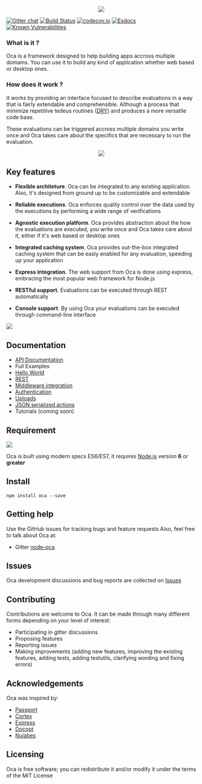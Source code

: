 <p align="center">
  <img src="https://node-oca.github.io/docs/data/logo.png"/>
</p>

[![Gitter chat](https://badges.gitter.im/node-oca/gitter.png)](https://gitter.im/node-oca)
[![Build Status](https://travis-ci.org/node-oca/oca.svg?branch=master)](https://travis-ci.org/node-oca/oca)
[![codecov.io](https://codecov.io/github/node-oca/oca/coverage.svg?branch=master)](https://codecov.io/github/node-oca/oca?branch=master)
[![Esdocs](https://node-oca.github.io/badge.svg)](https://node-oca.github.io/)
[![Known Vulnerabilities](https://snyk.io/test/github/node-oca/oca/badge.svg)](https://snyk.io/test/github/node-oca/oca)
</p>

### What is it ?

Oca is a framework designed to help building apps accross multiple domains. You can
use it to build any kind of application whether web based or desktop ones.

### How does it work ?

It works by providing an interface focused to describe evaluations in a way that is fairly extendable and comprehensible. Although a process that minimize repetitive tedeus routines  ([DRY](https://en.wikipedia.org/wiki/Don%27t_repeat_yourself)) and produces a more versatile code base.

These evaluations can be triggered accross multiple domains you write once and Oca takes care about the specifics that are necessary to run the evaluation.

<p align="center">
  <img src="https://node-oca.github.io/docs/data/ocaHi.png"/>
</p>

## Key features
- **Flexible architeture**. Oca can be integrated to any existing application. Also, it's designed from ground up to be customizable and extendable

- **Reliable executions**. Oca enforces quality control over the data used by the executions by performing a wide range of verifications

- **Agnostic execution platform**. Oca provides abstraction about the how the evaluations are executed, you write once and Oca takes care about it, either if it's web based or desktop ones

- **Integrated caching system**. Oca provides out-the-box integrated caching system that can be easly enabled for any evaluation, speeding up your application

- **Express integration**. The web support from Oca is done using express, embracing the most popular web framework for Node.js

- **RESTful support**. Evaluations can be executed through REST automatically

- **Console support**. By using Oca your evaluations can be executed through command-line interface


[<img src="https://node-oca.github.io/docs/data/intro.png"/>](data/manual/INTRODUCTION.md)

## Documentation
- [API Documentation](https://node-oca.github.io)
- Full Examples
 - [Hello World](https://github.com/node-oca/example-hello-world)
 - [REST](https://github.com/node-oca/example-rest)
 - [Middleware integration](https://github.com/node-oca/example-middleware)
 - [Authentication](https://github.com/node-oca/example-auth)
 - [Uploads](https://github.com/node-oca/example-uploads)
 - [JSON serialized actions](https://github.com/node-oca/example-json-actions)
- Tutorials (coming soon)

## Requirement
[<img src="https://node-oca.github.io/docs/data/nodejs.png"/>](https://www.nodejs.org)

Oca is built using modern specs ES6/ES7, it requires [Node.js](https://www.nodejs.org) version **6** or **greater**

## Install
```
npm install oca --save
```

## Getting help
Use the GitHub issues for tracking bugs and feature requests Also, feel free to talk about Oca at:
- Gitter [node-oca](https://gitter.im/node-oca)

## Issues
Oca development discussions and bug reports are collected on [Issues](https://github.com/node-oca/oca/issues)

## Contributing
Contributions are welcome to Oca. It can be made through many different forms depending on your level of interest:
- Participating in gitter discussions
- Proposing features
- Reporting issues
- Making improvements (adding new features, improving the existing features, adding tests,
adding testutils, clarifying wording and fixing errors)

## Acknowledgements
Oca was inspired by:
- [Passport](https://github.com/jaredhanson/passport)
- [Cortex](https://github.com/ImageEngine/cortex)
- [Express](http://expressjs.com)
- [Docopt](http://docopt.org)
- [Nujabes](https://www.youtube.com/watch?v=WrO9PTpuSSs)

## Licensing
Oca is free software; you can redistribute it and/or modify it under the terms of the MIT License
